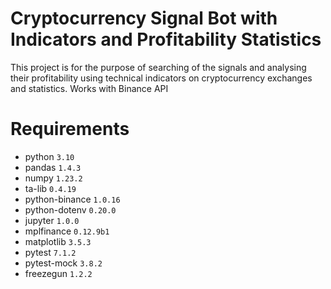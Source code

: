 # Cryptocurrency Signal Bot with Indicators and Profitability Statistics

This project is for the purpose of searching of the signals and analysing their profitability using 
technical indicators on cryptocurrency exchanges and statistics.
Works with Binance API

# Requirements

* python `3.10`
* pandas `1.4.3`
* numpy `1.23.2`
* ta-lib `0.4.19`
* python-binance `1.0.16`
* python-dotenv `0.20.0`
* jupyter `1.0.0`
* mplfinance `0.12.9b1`
* matplotlib `3.5.3`
* pytest `7.1.2`
* pytest-mock `3.8.2`
* freezegun `1.2.2`